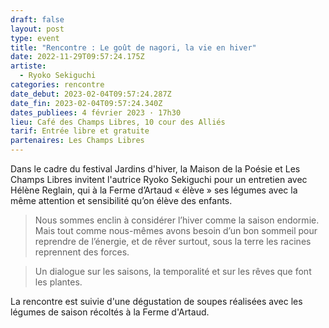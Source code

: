 ```yaml
---
draft: false
layout: post
type: event
title: "Rencontre : Le goût de nagori, la vie en hiver"
date: 2022-11-29T09:57:24.175Z
artiste:
  - Ryoko Sekiguchi
categories: rencontre
date_debut: 2023-02-04T09:57:24.287Z
date_fin: 2023-02-04T09:57:24.340Z
dates_publiees: 4 février 2023 · 17h30
lieu: Café des Champs Libres, 10 cour des Alliés
tarif: Entrée libre et gratuite
partenaires: Les Champs Libres
---
```

Dans le cadre du festival Jardins d'hiver, la Maison de la Poésie et Les Champs Libres invitent l'autrice Ryoko Sekiguchi pour un entretien avec Hélène Reglain, qui à la Ferme d’Artaud « élève » ses légumes avec la même attention et sensibilité qu’on élève des enfants. 

> Nous sommes enclin à considérer l’hiver comme la saison endormie. Mais tout comme nous-mêmes avons besoin d’un bon sommeil pour reprendre de l’énergie, et de rêver surtout, sous la terre les racines reprennent des forces. 

> Un dialogue sur les saisons, la temporalité et sur les rêves que font les plantes. 

La rencontre est suivie d'une dégustation de soupes réalisées avec les légumes de saison récoltés à la Ferme d'Artaud.